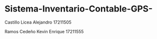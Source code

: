 # Sistema-Inventario-Contable-GPS-

<p>Castillo Licea Alejandro 17211505</p>
<p>Ramos Cedeño Kevin Enrique 17211555</p>
